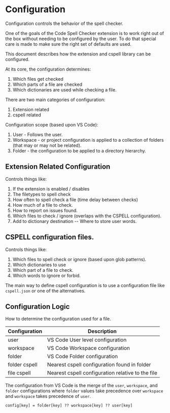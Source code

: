 # Configuration

Configuration controls the behavior of the spell checker.

One of the goals of the Code Spell Checker extension is to work right out of the box without needing to be configured by the user.
To do that special care is made to make sure the right set of defaults are used.

This document describes how the extension and cspell library can be configured.

At its core, the configuration determines:

1. Which files get checked
1. Which parts of a file are checked
1. Which dictionaries are used while checking a file.

There are two main categories of configuration:

1. Extension related
1. cspell related

Configuration scope (based upon VS Code):

1. User - Follows the user.
1. Workspace - or project configuration is applied to a collection of folders (that may or may not be related).
1. Folder - the configuration to be applied to a directory hierarchy.

## Extension Related Configuration

Controls things like:

1. If the extension is enabled / disables
1. The filetypes to spell check
1. How often to spell check a file (time delay between checks)
1. How much of a file to check.
1. How to report on issues found.
1. Which files to check / ignore (overlaps with the CSPELL configuration).
1. Add to dictionary destination -- Where to store user words.

## CSPELL configuration files.

Controls things like:

1. Which files to spell check or ignore (based upon glob patterns).
1. Which dictionaries to use
1. Which part of a file to check.
1. Which words to ignore or forbid.

The main way to define cspell configuration is to use a configuration file like `cspell.json`
or one of the alternatives.

## Configuration Logic

How to determine the configuration used for a file.

| Configuration | Description                                       |
| ------------- | ------------------------------------------------- |
| user          | VS Code User level configuration                  |
| workspace     | VS Code Workspace configuration                   |
| folder        | VS Code Folder configuration                      |
| folder cspell | Nearest cspell configuration found in folder      |
| file cspell   | Nearest cspell configuration relative to the file |

The configuration from VS Code is the merge of the `user`, `workspace`, and `folder`
configurations where `folder` values take precedence over `workspace` and `workspace` takes precedence of `user`.

```
config[key] = folder[key] ?? workspace[key] ?? user[key]
```
